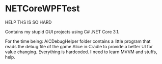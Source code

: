 # NETCoreWPFTest
HELP THS IS SO HARD

Contains my stupid GUI projects using C# .NET Core 3.1.

For the time being:
AiCDebugHelper folder contains a little program that reads the debug file of the game Alice in Cradle to provide a better UI for value changing. Everything is hardcoded. I need to learn MVVM and stuffs, help.
